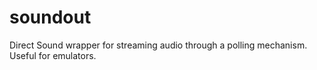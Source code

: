 # soundout
Direct Sound wrapper for streaming audio through a polling mechanism.  Useful for emulators.
